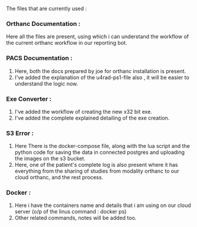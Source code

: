 The files that are currently used :
### Orthanc Documentation :
Here all the files are present, using which i can understand the workflow of the current orthanc workflow in our reporting bot.
### PACS Documentation :
1. Here, both the docs prepared by joe for orthanc installation is present.
2. I've added the explanation of the u4rad-ps1-file also , it will be easier to understand the logic now.
### Exe Converter :
1. I've added the workflow of creating the new x32 bit exe.
2. I've added the complete explained detailing of the exe creation.

### S3 Error :
1. Here There is the docker-compose file, along with the lua script and the python code for saving the data in connected postgres and uploading the images on the s3 bucket.
2. Here, one of the patient's complete log is also present where it has everything from the sharing of studies from modality orthanc to our cloud orthanc, and the rest process.

### Docker :
1. Here i have the containers name and details that i am using on our cloud server (o/p of the linus command : docker ps)
2. Other related commands, notes will be added too.


